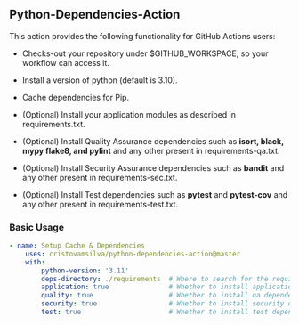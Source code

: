 ## Python-Dependencies-Action

This action provides the following functionality for GitHub Actions users:

-   Checks-out your repository under $GITHUB_WORKSPACE, so your workflow can access it. 

-   Install a version of python (default is 3.10).

-   Cache dependencies for Pip.

-   (Optional) Install your application modules as described in requirements.txt.

-   (Optional) Install Quality Assurance dependencies such as **isort, black, mypy flake8, and pylint** and any other present in requirements-qa.txt.

-   (Optional) Install Security Assurance dependencies such as **bandit** and any other present in requirements-sec.txt.

-   (Optional) Install Test dependencies such as **pytest** and **pytest-cov** and any other present in requirements-test.txt.

### Basic Usage

```yaml
- name: Setup Cache & Dependencies
    uses: cristovamsilva/python-dependencies-action@master
    with:
        python-version: '3.11'
        deps-directory: ./requirements  # Where to search for the requirements*.txt files.
        application: true               # Whether to install application modules.
        quality: true                   # Whether to install qa dependencies.
        security: true                  # Whether to install security dependencies.
        test: true                      # Whether to install test dependencies.
```
